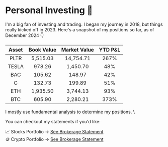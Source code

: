 # Personal Investing 🚀

I'm a big fan of investing and trading. I began my journey in 2018, but things really kicked off in 2023. Here's a snapshot of my positions so far, as of December 2024 👇

| Asset   | Book Value     | Market Value  | YTD P&L  |  
| :---:  |  :---: |  :---: | :---: |
| PLTR   | 5,515.03     | 14,754.71    | 267%  |
| TESLA    | 978.26       | 1,450.70     | 48% |
| BAC    | 105.62    | 148.97    | 42% |
| C    | 132.73      | 199.89    | 51% |
| ETH    | 1,935.50      | 3,744.13    | 93% |
| BTC    | 605.90     | 2,280.21    | 373% |

I mostly use fundamental analysis to determine my positions. \

You can checkout my statements if you'd like:

📈 Stocks Portfolio → [See Brokerage Statement](brokerage_statements/Nov_2024_WealthSimple.pdf)\
🪙 Crypto Portfolio → [See Brokerage Statement](brokerage_statements/Nov_2024_Newton.pdf)
